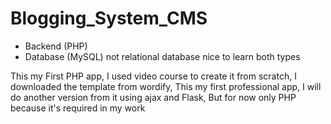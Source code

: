 # Blogging_System_CMS

*  Backend (PHP)
*  Database (MySQL) not relational database nice to learn both types





This my First PHP app, I used video course to create it from scratch, I downloaded the template from wordify, This my first professional app, I will do another version from it using ajax and Flask, But for now only PHP because it's required in my work
